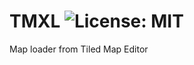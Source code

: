 # TMXL ![License: MIT](https://img.shields.io/badge/License-MIT-green.svg)
Map loader from Tiled Map Editor
